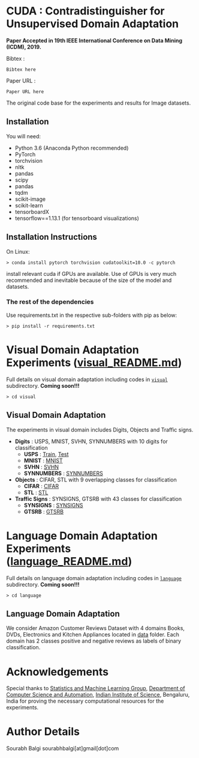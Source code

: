 # CUDA : Contradistinguisher for Unsupervised Domain Adaptation
**Paper Accepted in 19th IEEE International Conference on Data Mining (ICDM),  2019.**

Bibtex :

``
Bibtex here
``

Paper URL :

``
Paper URL here
``

The original code base for the experiments and results for Image datasets.

## Installation

You will need:

- Python 3.6 (Anaconda Python recommended)
- PyTorch 
- torchvision
- nltk
- pandas
- scipy
- pandas
- tqdm
- scikit-image 
- scikit-learn  
- tensorboardX
- tensorflow==1.13.1 (for tensorboard visualizations)

## Installation Instructions

On Linux:

```> conda install pytorch torchvision cudatoolkit=10.0 -c pytorch```

install relevant cuda if GPUs are available. 
Use of GPUs is very much recommended and inevitable because of the size of the model and datasets.

### The rest of the dependencies

Use requirements.txt in the respective sub-folders with pip as below:

```> pip install -r requirements.txt```


# Visual Domain Adaptation Experiments ([visual_README.md](visual/README.md))
Full details on visual domain adaptation including codes in [`visual`](visual) subdirectory.
**Coming soon!!!**

```> cd visual```

## Visual Domain Adaptation
The experiments in visual domain includes Digits, Objects and Traffic signs.
- **Digits** : USPS, MNIST, SVHN, SYNNUMBERS with 10 digits for classification
    - **USPS** : <a href="https://web.stanford.edu/~hastie/ElemStatLearn//datasets/zip.train.gz">Train</a>, <a href="https://web.stanford.edu/~hastie/ElemStatLearn//datasets/zip.test.gz">Test</a>
    - **MNIST** : <a href="http://yann.lecun.com/exdb/mnist/">MNIST</a>
    - **SVHN** : <a href="http://ufldl.stanford.edu/housenumbers/">SVHN</a>
    - **SYNNUMBERS** : <a href="https://drive.google.com/file/d/0B9Z4d7lAwbnTSVR1dEFSRUFxOUU/view">SYNNUMBERS</a>
- **Objects** : CIFAR, STL with 9 overlapping classes for classification
    - **CIFAR** : <a href="https://www.cs.toronto.edu/~kriz/cifar.html">CIFAR</a>
    - **STL** : <a href="https://cs.stanford.edu/~acoates/stl10/">STL</a>
- **Traffic Signs** : SYNSIGNS, GTSRB with 43 classes for classification
    - **SYNSIGNS** : <a href="http://graphics.cs.msu.ru/en/node/1337">SYNSIGNS</a>
    - **GTSRB** : <a href="http://benchmark.ini.rub.de/?section=gtsrb&subsection=dataset#Downloads">GTSRB</a>
    
# Language Domain Adaptation Experiments ([language_README.md](language/README.md))
Full details on language domain adaptation including codes in [`language`](language) subdirectory.
**Coming soon!!!**

```> cd language```

## Language Domain Adaptation
We consider Amazon Customer Reviews Dataset with 4 domains Books, DVDs, Electronics and Kitchen Appliances located in [data](data) folder.
Each domain has 2 classes positive and negative reviews as labels of binary classification.

# Acknowledgements
Special thanks to <a href="http://sml.csa.iisc.ac.in/index.html">Statistics and Machine Learning Group</a>, <a href="https://www.csa.iisc.ac.in/">Department of Computer Science and Automation</a>, <a href="https://www.iisc.ac.in/">Indian Institute of Science</a>, Bengaluru, India for proving the necessary computational resources for the experiments.

# Author Details
Sourabh Balgi
sourabhbalgi[at]gmail[dot]com
